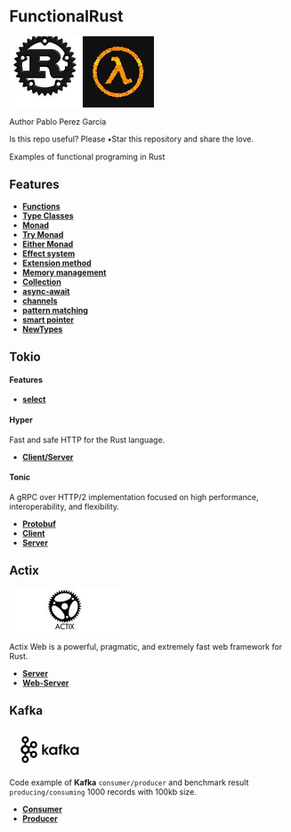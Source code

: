 # FunctionalRust
![My image](img/rust.jpg)
![My image](img/lambda.jpg)

Author Pablo Perez Garcia

Is this repo useful? Please ⭑Star this repository and share the love.

Examples of functional programing in Rust

## Features

* **[Functions](src/features/functions.rs)**
* **[Type Classes](src/features/type_classes.rs)**
* **[Monad](src/features/monad.rs)**
* **[Try Monad](src/features/try_monad.rs)**
* **[Either Monad](src/features/either_monad.rs)**
* **[Effect system](src/features/effect_system.rs)**
* **[Extension method](src/features/extension_method.rs)**
* **[Memory management](src/features/memory_management.rs)**
* **[Collection](src/features/collection.rs)**
* **[async-await](src/features/async_programming.rs)**
* **[channels](src/features/channels_feature.rs)**
* **[pattern matching](src/features/pattern_matching.rs)**
* **[smart pointer](src/features/smart_pointer.rs)**
* **[NewTypes](src/features/new_types.rs)**

## Tokio

#### Features

* **[select](tokio/src/tokio_select.rs)**

#### Hyper

Fast and safe HTTP for the Rust language.

* **[Client/Server](tokio/src/tokio_http_hyper.rs)**

#### Tonic

A gRPC over HTTP/2 implementation focused on high performance, interoperability, and flexibility.

* **[Protobuf](tokio/proto/grpc_service.proto)**
* **[Client](tokio/src/tokio_grpc_client.rs)**
* **[Server](tokio/src/tokio_grpc_server.rs)**

## Actix

![My image](img/actix-web.png)

Actix Web is a powerful, pragmatic, and extremely fast web framework for Rust.

* **[Server](actix/src/actix_server.rs)**
* **[Web-Server](actix/src/actix_web_server.rs)**

## Kafka

![My image](img/kafka.png)

Code example of **Kafka** ```consumer/producer``` and benchmark result ```producing/consuming``` 1000 records with 100kb size.

* **[Consumer](kafka/src/kafka_consumer.rs)**
* **[Producer](kafka/src/kafka_producer.rs)**
